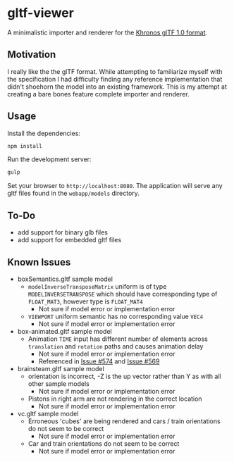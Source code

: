 # gltf-viewer

A minimalistic importer and renderer for the [Khronos glTF 1.0 format](https://github.com/KhronosGroup/glTF).

## Motivation

I really like the the glTF format. While attempting to familiarize myself with the specification I had difficulty finding any reference implementation that didn't shoehorn the model into an existing framework. This is my attempt at creating a bare bones feature complete importer and renderer.

## Usage

Install the dependencies:

```bash
npm install
```

Run the development server:

```bash
gulp
```

Set your browser to `http://localhost:8080`. The application will serve any gltf files found in the `webapp/models` directory.

## To-Do

- add support for binary glb files
- add support for embedded gltf files  

## Known Issues

- boxSemantics.gltf sample model
    - `modelInverseTransposeMatrix` uniform is of type `MODELINVERSETRANSPOSE` which should have corresponding type of `FLOAT_MAT3`, however type is `FLOAT_MAT4`
        - Not sure if model error or implementation error
    - `VIEWPORT` uniform semantic has no corresponding value `VEC4`
        - Not sure if model error or implementation error
- box-animated.gltf sample model
    - Animation `TIME` input has different number of elements across `translation` and `rotation` paths and causes animation delay
        - Not sure if model error or implementation error
        - Referenced in [Issue #574](https://github.com/KhronosGroup/glTF/issues/573) and [Issue #569](https://github.com/KhronosGroup/glTF/issues/569)
- brainsteam.gltf sample model
    - orientation is incorrect, -Z is the up vector rather than Y as with all other sample models
        - Not sure if model error or implementation error
    - Pistons in right arm are not rendering in the correct location
        - Not sure if model error or implementation error
- vc.gltf sample model
    - Erroneous 'cubes' are being rendered and cars / train orientations do not seem to be correct
        - Not sure if model error or implementation error
    - Car and train orientations do not seem to be correct
        - Not sure if model error or implementation error

